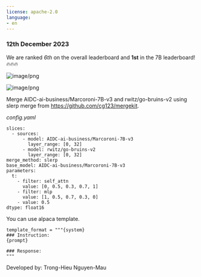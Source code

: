 ```yaml
---
license: apache-2.0
language:
- en
---
```


### 12th December 2023

We are ranked *6th* on the overall leaderboard and **1st** in the 7B leaderboard! 🔥🔥🔥

![image/png](https://cdn-uploads.huggingface.co/production/uploads/63c06fba8d1175e3399c16e6/LbOzm-1EEBaSv4O1pssyh.png)

![image/png](https://cdn-uploads.huggingface.co/production/uploads/63c06fba8d1175e3399c16e6/Cv5x7rRuM46AlliFdoC_B.png)

Merge AIDC-ai-business/Marcoroni-7B-v3 and rwitz/go-bruins-v2 using slerp merge from https://github.com/cg123/mergekit.

*config.yaml*
```
slices:
  - sources:
      - model: AIDC-ai-business/Marcoroni-7B-v3
        layer_range: [0, 32]
      - model: rwitz/go-bruins-v2
        layer_range: [0, 32]
merge_method: slerp
base_model: AIDC-ai-business/Marcoroni-7B-v3
parameters:
  t:
    - filter: self_attn
      value: [0, 0.5, 0.3, 0.7, 1]
    - filter: mlp
      value: [1, 0.5, 0.7, 0.3, 0]
    - value: 0.5 
dtype: float16
```

You can use alpaca template.
```
template_format = """{system}
### Instruction:
{prompt}

### Response:
"""
```

Developed by: Trong-Hieu Nguyen-Mau
